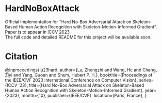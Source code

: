 # HardNoBoxAttack
Official implementation for "Hard No-Box Adversarial Attack on Skeleton-Based Human Action Recognition with Skeleton-Motion-Informed Gradient". Paper is to appear in ICCV 2023.  
The full code and detailed README for this project will be available soon.
# Citation
@inproceedings{lu23hard,
 author={Lu, Zhengzhi and Wang, He and Chang, Ziyi and Yang, Guoan and Shum, Hubert P. H.},
 booktitle={Proceedings of the IEEE/CVF 2023 International Conference on Computer Vision},
 series={ICCV '23},
 title={Hard No-Box Adversarial Attack on Skeleton-Based Human Action Recognition with Skeleton-Motion-Informed Gradient},
 year={2023},
 month={10},
 publisher={IEEE/CVF},
 location={Paris, France},
}
